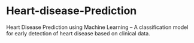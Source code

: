 # Heart-disease-Prediction
Heart Disease Prediction using Machine Learning – A classification model for early detection of heart disease based on clinical data.
